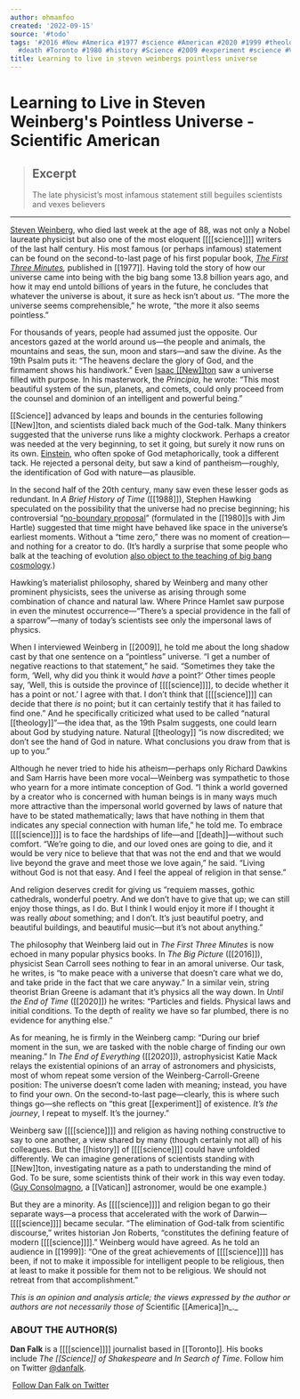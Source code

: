 ```yaml
---
author: ohmanfoo
created: '2022-09-15'
source: '#todo'
tags: '#2016 #New #America #1977 #science #American #2020 #1999 #theology #1988 #2019
  #death #Toronto #1980 #history #Science #2009 #experiment #science #Vatican #1906 '
title: Learning to live in steven weinbergs pointless universe
---
```


# Learning to Live in Steven Weinberg's Pointless Universe - Scientific American

> ## Excerpt
> The late physicist&rsquo;s most infamous statement still beguiles scientists and vexes believers

---
[Steven Weinberg](https://blogs.scientificamerican.com/cross-check/nobel-laureate-steven-weinberg-still-dreams-of-final-theory/), who died last week at the age of 88, was not only a Nobel laureate physicist but also one of the most eloquent [[[[science]]]] writers of the last half century. His most famous (or perhaps infamous) statement can be found on the second-to-last page of his first popular book, [_The First Three Minutes_](https://en.wikipedia.org/wiki/The_First_Three_Minutes)_,_ published in [[1977]]. Having told the story of how our universe came into being with the big bang some 13.8 billion years ago, and how it may end untold billions of years in the future, he concludes that whatever the universe is about, it sure as heck isn’t about _us_. “The more the universe seems comprehensible,” he wrote, “the more it also seems pointless.” 

For thousands of years, people had assumed just the opposite. Our ancestors gazed at the world around us—the people and animals, the mountains and seas, the sun, moon and stars—and saw the divine. As the 19th Psalm puts it: “The heavens declare the glory of God, and the firmament shows his handiwork.” Even [Isaac [[New]]ton](http://www.newtonproject.ox.ac.uk/view/contexts/CNTX00001) saw a universe filled with purpose. In his masterwork, the _Principia,_ he wrote: “This most beautiful system of the sun, planets, and comets, could only proceed from the counsel and dominion of an intelligent and powerful being.”

[[Science]] advanced by leaps and bounds in the centuries following [[New]]ton, and scientists dialed back much of the God-talk. Many thinkers suggested that the universe runs like a mighty clockwork. Perhaps a creator was needed at the very beginning, to set it going, but surely it now runs on its own. [Einstein](https://www.prospectmagazine.co.uk/philosophy/did-albert-einstein-believe-in-god), who often spoke of God metaphorically, took a different tack. He rejected a personal deity, but saw a kind of pantheism—roughly, the identification of God with nature—as plausible.

In the second half of the 20th century, many saw even these lesser gods as redundant. In _A Brief History of Time_ ([[1988]]), Stephen Hawking speculated on the possibility that the universe had no precise beginning; his controversial “[no-boundary proposal](https://www.quantamagazine.org/physicists-debate-hawkings-idea-that-the-universe-had-no-beginning-[[2019]]0606/)” (formulated in the [[1980]]s with Jim Hartle) suggested that time might have behaved like space in the universe’s earliest moments. Without a “time zero,” there was no moment of creation—and nothing for a creator to do. (It’s hardly a surprise that some people who balk at the teaching of evolution [also object to the teaching of big bang cosmology](https://tucson.com/news/local/arizonas-schools-chief-seeks-limits-on-teaching-evolution-big-bang-theory/article_f0d34421-7bca-5195-a069-829347b33cc8.html).)

Hawking’s materialist philosophy, shared by Weinberg and many other prominent physicists, sees the universe as arising through some combination of chance and natural law. Where Prince Hamlet saw purpose in even the minutest occurrence—“There’s a special providence in the fall of a sparrow”—many of today’s scientists see only the impersonal laws of physics.

When I interviewed Weinberg in [[2009]], he told me about the long shadow cast by that one sentence on a “pointless” universe. “I get a number of negative reactions to that statement,” he said. “Sometimes they take the form, ‘Well, why did you think it would _have_ a point?’ Other times people say, ‘Well, this is outside the province of [[[[science]]]], to decide whether it has a point or not.’ I agree with that. I don’t think that [[[[science]]]] can decide that there _is_ no point; but it can certainly testify that it has failed to find one.” And he specifically criticized what used to be called “natural [[theology]]”—the idea that, as the 19th Psalm suggests, one could learn about God by studying nature. Natural [[theology]] “is now discredited; we don’t see the hand of God in nature. What conclusions you draw from that is up to you.”

Although he never tried to hide his atheism—perhaps only Richard Dawkins and Sam Harris have been more vocal—Weinberg was sympathetic to those who yearn for a more intimate conception of God. “I think a world governed by a creator who is concerned with human beings is in many ways much more attractive than the impersonal world governed by laws of nature that have to be stated mathematically; laws that have nothing in them that indicates any special connection with human life,” he told me. To embrace [[[[science]]]] is to face the hardships of life—and [[death]]—without such comfort. “We’re going to die, and our loved ones are going to die, and it would be very nice to believe that that was not the end and that we would live beyond the grave and meet those we love again,” he said. “Living without God is not that easy. And I feel the appeal of religion in that sense.”

And religion deserves credit for giving us “requiem masses, gothic cathedrals, wonderful poetry. And we don’t have to give that up; we can still enjoy those things, as I do. But I think I would enjoy it more if I thought it was really _about_ something; and I don’t. It’s just beautiful poetry, and beautiful buildings, and beautiful music—but it’s not about anything.”

The philosophy that Weinberg laid out in _The First Three Minutes_ is now echoed in many popular physics books. In _The Big Picture_ ([[2016]]), physicist Sean Carroll sees nothing to fear in an amoral universe. Our task, he writes, is “to make peace with a universe that doesn’t care what we do, and take pride in the fact that we care anyway.” In a similar vein, string theorist Brian Greene is adamant that it’s physics all the way down. In _Until the End of Time_ ([[2020]]) he writes: “Particles and fields. Physical laws and initial conditions. To the depth of reality we have so far plumbed, there is no evidence for anything else.”

As for meaning, he is firmly in the Weinberg camp: “During our brief moment in the sun, we are tasked with the noble charge of finding our own meaning.” In _The End of Everything_ ([[2020]]), astrophysicist Katie Mack relays the existential opinions of an array of astronomers and physicists, most of whom repeat some version of the Weinberg-Carroll-Greene position: The universe doesn’t come laden with meaning; instead, you have to find your own. On the second-to-last page—clearly, this is where such things go—she reflects on “this great [[experiment]] of existence. _It’s the journey_, I repeat to myself. It’s the journey.”

Weinberg saw [[[[science]]]] and religion as having nothing constructive to say to one another, a view shared by many (though certainly not all) of his colleagues. But the [[history]] of [[[[science]]]] could have unfolded differently. We can imagine generations of scientists standing with [[New]]ton, investigating nature as a path to understanding the mind of God. To be sure, some scientists think of their work in this way even today. ([Guy Consolmagno](https://thewalrus.ca/the-glad-scientist/), a [[Vatican]] astronomer, would be one example.)

But they are a minority. As [[[[science]]]] and religion began to go their separate ways—a process that accelerated with the work of Darwin—[[[[science]]]] became secular. “The elimination of God-talk from scientific discourse,” writes historian Jon Roberts, “constitutes the defining feature of modern [[[[science]]]].” Weinberg would have agreed. As he told an audience in [[1999]]: “One of the great achievements of [[[[science]]]] has been, if not to make it impossible for intelligent people to be religious, then at least to make it possible for them not to be religious. We should not retreat from that accomplishment.”

_This is an opinion and analysis article; the views expressed by the_ _author or authors_ _are not necessarily those of_ Scientific [[America]]n_._

### ABOUT THE AUTHOR(S)

**Dan Falk** is a [[[[science]]]] journalist based in [[Toronto]]. His books include _The [[Science]] of Shakespeare_ and _In Search of Time_. Follow him on Twitter [@danfalk](https://twitter.com/danfalk).

  
 [Follow Dan Falk on Twitter](https://twitter.com/@danfalk)